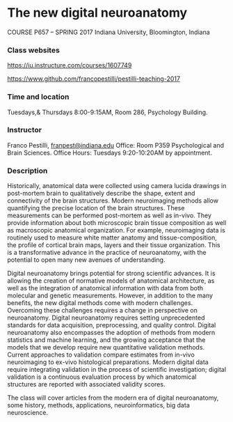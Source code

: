 # The new digital neuroanatomy 
COURSE P657 –  SPRING 2017
Indiana University, Bloomington, Indiana

### Class websites 
https://iu.instructure.com/courses/1607749

https://www.github.com/francopestilli/pestilli-teaching-2017

### Time and location
Tuesdays,& Thursdays 8:00-9:15AM, Room 286, Psychology Building.

### Instructor
Franco Pestilli, franpest@indiana.edu
Office: Room P359 Psychological and Brain Sciences.
Office Hours: Tuesdays 9:20-10:20AM by appointment.

### Description
Historically, anatomical data were collected using camera lucida drawings in post-mortem brain to qualitatively describe the shape, extent and connectivity of the brain structures. Modern neuroimaging methods allow quantifying the precise location of the brain structures. These measurements can be performed post-mortem as well as in-vivo. They provide information about both microscopic brain tissue composition as well as macroscopic anatomical organization. For example, neuroimaging data is routinely used to measure white matter anatomy and tissue-composition, the profile of cortical brain maps, layers and their tissue organization. This is a transformative advance in the practice of neuroanatomy, with the potential to open many new avenues of understanding. 

Digital neuroanatomy brings potential for strong scientific advances. It is allowing the creation of normative models of anatomical architecture, as well as the integration of anatomical information with data from both molecular and genetic measurements. However, in addition to the many benefits, the new digital methods come with modern challenges. Overcoming these challenges requires a change in perspective on neuroanatomy. Digital neuroanatomy requires setting unprecedented standards for data acquisition, preprocessing, and quality control. Digital neuroanatomy also encompasses the adoption of methods from modern statistics and machine learning, and the growing acceptance that the models that we develop require new quantitative validation methods. Current approaches to validation compare estimates from in-vivo neuroimaging to ex-vivo histological preparations. Modern digital data require integrating validation in the process of scientific investigation; digital validation is a continuous evaluation process by which anatomical structures are reported with associated validity scores.

The class will cover articles from the modern era of digital neuroanatomy, some history, methods, applications, neuroinformatics, big data neuroscience.

